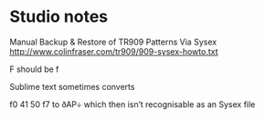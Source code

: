 # Studio notes

Manual Backup & Restore of TR909 Patterns Via Sysex
http://www.colinfraser.com/tr909/909-sysex-howto.txt


F should be f

Sublime text sometimes converts

f0 41 50 f7 to ðAP÷ which then isn’t recognisable as an Sysex file